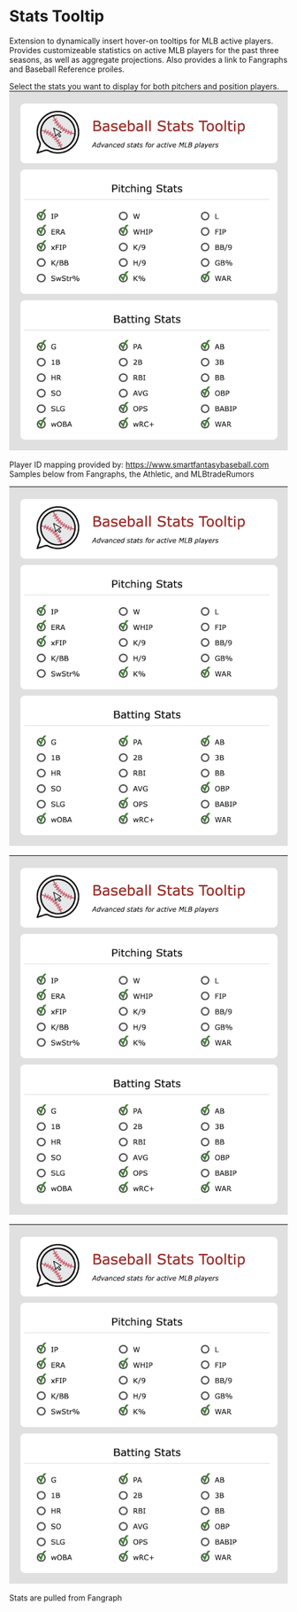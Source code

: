 # Stats Tooltip
Extension to dynamically insert hover-on tooltips for MLB active players. Provides customizeable statistics on active MLB players for the past three seasons, as well as aggregate projections. Also provides a link to Fangraphs and Baseball Reference proiles.

Select the stats you want to display for both pitchers and position players.
![Settings for tooltip](./images/settings_small.png)

Player ID mapping provided by: https://www.smartfantasybaseball.com
Samples below from Fangraphs, the Athletic, and MLBtradeRumors

![Settings for tooltip](./images/settings_small.png)

![Settings for tooltip](./images/settings_small.png)

![Settings for tooltip](./images/settings_small.png)

Stats are pulled from Fangraph
